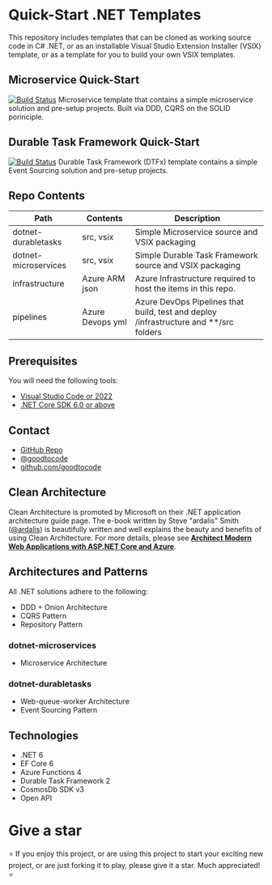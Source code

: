 # Quick-Start .NET Templates

This repository includes templates that can be cloned as working source code in C# .NET, or as an installable Visual Studio Extension Installer (VSIX) template, or as a template for you to build your own VSIX templates.

## Microservice Quick-Start 
[![Build Status](https://dev.azure.com/GoodToCode/GoodToCode.com/_apis/build/status/gtg-rg-templates-microservices?branchName=main)](https://dev.azure.com/GoodToCode/GoodToCode.com/_build/latest?definitionId=85&branchName=main)
Microservice template that contains a simple microservice solution and pre-setup projects. Built via DDD, CQRS on the SOLID porinciple.

## Durable Task Framework Quick-Start 
[![Build Status](https://dev.azure.com/GoodToCode/GoodToCode.com/_apis/build/status/gtc-rg-templates-durabletasks?branchName=main)](https://dev.azure.com/GoodToCode/GoodToCode.com/_build/latest?definitionId=83&branchName=main)
Durable Task Framework (DTFx) template contains a simple Event Sourcing solution and pre-setup projects.

## Repo Contents
Path | Contents | Description
--- | --- | ---
dotnet-durabletasks | src, vsix | Simple Microservice source and VSIX packaging
dotnet-microservices | src, vsix | Simple Durable Task Framework source and VSIX packaging
infrastructure | Azure ARM json | Azure Infrastructure required to host the items in this repo.
pipelines | Azure Devops yml | Azure DevOps Pipelines that build, test and deploy /infrastructure and **/src folders

## Prerequisites
You will need the following tools:
* [Visual Studio Code or 2022](https://www.visualstudio.com/downloads/)
* [.NET Core SDK 6.0 or above](https://www.microsoft.com/net/download/dotnet-core/6.0)

## Contact
* [GitHub Repo](https://www.github.com/goodtocode/templates)
* [@goodtocode](https://www.twitter.com/goodtocode)
* [github.com/goodtocode](https://www.github.com/goodtocode)

## Clean Architecture
Clean Architecture is promoted by Microsoft on their .NET application architecture guide page. The e-book written by Steve "ardalis" Smith ([@ardalis](https://github.com/ardalis)) is beautifully written and well explains the beauty and benefits of using Clean Architecture. For more details, please see [**Architect Modern Web Applications with ASP.NET Core and Azure**](https://docs.microsoft.com/en-us/dotnet/architecture/modern-web-apps-azure/).

## Architectures and Patterns
All .NET solutions adhere to the following:
* DDD + Onion Architecture
*  CQRS Pattern
* Repository Pattern
### dotnet-microservices
* Microservice Architecture

### dotnet-durabletasks
* Web-queue-worker Architecture
* Event Sourcing Pattern

## Technologies
* .NET 6
* EF Core 6
* Azure Functions 4
* Durable Task Framework 2
* CosmosDb SDK v3
* Open API

# Give a star
:star: If you enjoy this project, or are using this project to start your exciting new project, or are just forking it to play, please give it a star. Much appreciated! :star: 